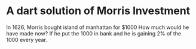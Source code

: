 # A dart solution of Morris Investment

In 1626, Morris bought island of manhattan for $1000
How much would he have made now? If he put the 1000 in bank
and he is gaining 2% of the 1000 every year.

